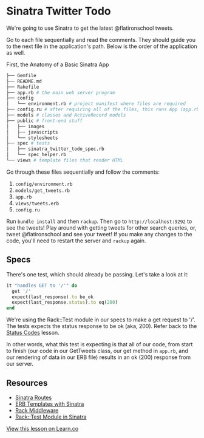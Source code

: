 

# Sinatra Twitter Todo

We're going to use Sinatra to get the latest @flatironschool tweets.

Go to each file sequentially and read the comments. They should guide you to the next file in the application's path. Below is the order of the application as well.

First, the Anatomy of a Basic Sinatra App

```bash
├── Gemfile
├── README.md
├── Rakefile
├── app.rb # the main web server program
├── config
│   └── environment.rb # project manifest where files are required
├── config.ru # after requiring all of the files, this runs App (app.rb)
├── models # classes and ActiveRecord models
├── public # front-end stuff
│   ├── images
│   ├── javascripts
│   └── stylesheets
├── spec # tests
│   ├── sinatra_twitter_todo_spec.rb
│   └── spec_helper.rb
└── views # template files that render HTML
```

Go through these files sequentially and follow the comments:

1. `config/environment.rb`
2. `models/get_tweets.rb`
3. `app.rb`
4. `views/tweets.erb`
5. `config.ru`

Run `bundle install` and then `rackup`. Then go to `http://localhost:9292` to see the tweets! Play around with getting tweets for other search queries, or, tweet @flatironschool and see your tweet! If you make any changes to the code, you'll need to restart the server and `rackup` again.

## Specs

There's one test, which should already be passing. Let's take a look at it:

```ruby
it "handles GET to '/'" do 
  get '/'
  expect(last_response).to be_ok
  expect(last_response.status).to eq(200)
end
```

We're using the Rack::Test module in our specs to make a get request to '/'. The tests expects the status response to be ok (aka, 200). Refer back to the [Status Codes](http://learn.flatironschool.com/admin/lessons/122) lesson.

In other words, what this test is expecting is that all of our code, from start to finish (our code in our GetTweets class, our get method in `app.rb`, and our rendering of data in our ERB file) results in an ok (200) response from our server.

## Resources

* [Sinatra Routes](http://www.sinatrarb.com/intro.html#Routes)
* [ERB Templates with Sinatra](http://www.sinatrarb.com/intro.html#Views%20/%20Templates)
* [Rack Middleware](http://www.sinatrarb.com/intro.html#Rack%20Middleware)
* [Rack::Test Module in Sinatra](http://www.sinatrarb.com/intro.html#Testing)

<a href='https://learn.co/lessons/sinatra-twitter-todo' data-visibility='hidden'>View this lesson on Learn.co</a>
